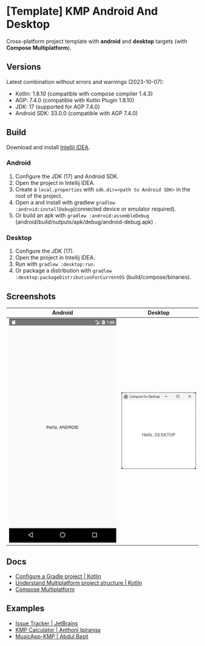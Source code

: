 # [Template] KMP Android And Desktop

Cross-platform project template with **android** and **desktop** targets (with **Compose Multiplatform**).

## Versions

Latest combination without errors and warnings (2023-10-07):

- Kotlin: 1.8.10 (compatible with compose compiler 1.4.3)
- AGP: 7.4.0 (compatible with Kotlin Plugin 1.8.10)
- JDK: 17 (supported for AGP 7.4.0)
- Android SDK: 33.0.0 (compatible with AGP 7.4.0)

## Build

Download and install [Intellij IDEA](https://www.jetbrains.com/idea/download).

### Android

1. Configure the JDK (17) and Android SDK.
2. Open the project in Intellij IDEA.
3. Create a `local.properties` with `sdk.dir=<path to Android SDK>` in the root of the project.
4. Open a and install with gradlew `gradlew :android:installDebug`(connected device or emulator required).
5. Or build an apk with `gradlew :android:assembleDebug` (android/build/outputs/apk/debug/android-debug.apk) .

### Desktop

1. Configure the JDK (17).
2. Open the project in Intellij IDEA.
3. Run with `gradlew :desktop:run`.
4. Or package a distribution with `gradlew :desktop:packageDistributionForCurrentOS` (build/compose/binaries).

## Screenshots

| Android                                 | Desktop                                   |
|-----------------------------------------|-------------------------------------------|
| ![android.png](screenshots/android.png) | ![desktop image](screenshots/desktop.png) |

## Docs
- [Configure a Gradle project | Kotlin](https://kotlinlang.org/docs/gradle-configure-project.html)
- [Understand Multiplatform project structure | Kotlin](https://kotlinlang.org/docs/multiplatform-discover-project.html)
- [Compose Multiplatform](https://www.jetbrains.com/lp/compose-multiplatform/)

## Examples
- [Issue Tracker | JetBrains](https://github.com/JetBrains/compose-multiplatform/tree/master/examples/issues)
- [KMP Calculator | Anthoni Ipiranga](https://github.dev/ipirangad3v/kmp-calculator)
- [MusicApp-KMP | Abdul Basit](https://github.com/SEAbdulbasit/MusicApp-KMP)